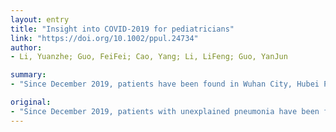 ```yaml
---
layout: entry
title: "Insight into COVID-2019 for pediatricians"
link: "https://doi.org/10.1002/ppul.24734"
author:
- Li, Yuanzhe; Guo, FeiFei; Cao, Yang; Li, LiFeng; Guo, YanJun

summary:
- "Since December 2019, patients have been found in Wuhan City, Hubei Province, China. The disease caused by SARSCoV-2 is called Corona Virus Disease (COVID-2019) The virus is highly infectious and pathogenic, causing human-to-human transmission. 102 people have been confirmed to be infected with the disease. This paper will discuss the clinical characteristics, prevention and control measures, outcomes, diagnosis, and treatment of pediatric cases."

original:
- "Since December 2019, patients with unexplained pneumonia have been found in Wuhan City, Hubei Province, China. The pathogen in these cases is a new type of coronavirus. The World Health Organization confirmed this diagnosis and named the pathogen SARSCoV-2. The disease caused by SARSCoV-2 is called Corona Virus Disease (COVID-2019). The virus is highly infectious and pathogenic, causing human-to-human transmission. At present, SARSCoV-2 is still rampant in the world. Zhengzhou City in Henan Province serves as an example, 102 people have been confirmed to be infected with SARSCoV-2 (at 24:00 on February 5th, 2020), including three children, the youngest is 4 years old. From the perspective of clinical pediatricians as the first line fighting the epidemic, this paper will discuss the clinical characteristics, prevention and control measures, outcomes, diagnosis, and treatment of pediatric cases."
---
```


